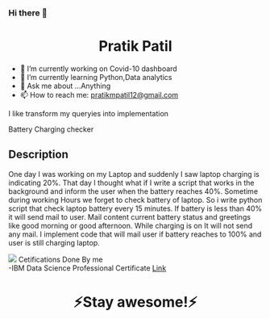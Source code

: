 ### Hi there 👋

<h1 align="center">Pratik Patil</h1>



- 🔭 I’m currently working on Covid-10 dashboard
- 🌱 I’m currently learning Python,Data analytics
- 💬 Ask me about ...Anything
- 📫 How to reach me: pratikmpatil12@gmail.com

I like transform my queryies into implementation

Battery Charging checker 
## Description
One day I was working on my Laptop and suddenly I saw laptop charging is indicating 20%. That day I thought what if I write a script that works in the background and inform the user when the battery reaches 40%. Sometime during working Hours we forget to check battery of laptop.
So i write python script that check laptop battery every 15 minutes. If battery is less than 40% it will send mail to user.
Mail content current battery status and greetings like good morning or good afternoon. While charging is on It will not send any mail.
I implement code that will mail user if battery reaches to 100% and user is still charging laptop.


<img src='https://github.com/pratikp12/battery-Charging-Checker/blob/main/Hnet-image500.gif'>
Cetifications Done By me<br>
-IBM Data Science Professional Certificate <a href='https://www.coursera.org/account/accomplishments/specialization/certificate/Y7BAPGK4V6FT'> Link<a>

<h1 align="center">⚡️Stay awesome!⚡️</h1>
